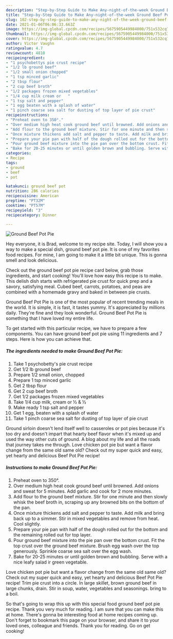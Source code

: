 ```yaml
---
description: "Step-by-Step Guide to Make Any-night-of-the-week Ground Beef Pot Pie"
title: "Step-by-Step Guide to Make Any-night-of-the-week Ground Beef Pot Pie"
slug: 102-step-by-step-guide-to-make-any-night-of-the-week-ground-beef-pot-pie
date: 2021-01-06T06:06:33.663Z
image: https://img-global.cpcdn.com/recipes/5675905449984000/751x532cq70/ground-beef-pot-pie-recipe-main-photo.jpg
thumbnail: https://img-global.cpcdn.com/recipes/5675905449984000/751x532cq70/ground-beef-pot-pie-recipe-main-photo.jpg
cover: https://img-global.cpcdn.com/recipes/5675905449984000/751x532cq70/ground-beef-pot-pie-recipe-main-photo.jpg
author: Victor Vaughn
ratingvalue: 4.7
reviewcount: 4810
recipeingredient:
- "1 psychobettys pie crust recipe"
- "1/2 lb ground beef"
- "1/2 small onion chopped"
- "1 tsp minced garlic"
- "2 tbsp flour"
- "2 cup beef broth"
- "1/2 packages frozen mixed vegetables"
- "1/4 cup milk cream or   "
- "1 tsp salt and pepper"
- "1 egg beaten with a splash of water"
- "1 pinch coarse sea salt for dusting of top layer of pie crust"
recipeinstructions:
- "Preheat oven to 350°."
- "Over medium high heat cook ground beef until browned. Add onions and sweat for 5 minutes. Add garlic and cook for 2 more minutes."
- "Add flour to the ground beef mixture. Stir for one minute and then slowly whisk the beef broth in, scraping up any browned bits on the bottom of the pan."
- "Once mixture thickens add salt and pepper to taste. Add milk and bring back up to a simmer. Stir in mixed vegetables and remove from heat. Cool slightly."
- "Prepare your pie pan with half of the dough rolled out for the bottom and the remaining rolled out for top layer."
- "Pour ground beef mixture into the pie pan over the bottom crust. Fit the top crust over the ground beef mixture. Brush egg wash over the top generously. Sprinkle coarse sea salt over the egg wash."
- "Bake for 20-25 minutes or until golden brown and bubbling. Serve with a nice leafy salad ir green vegetable."
categories:
- Recipe
tags:
- ground
- beef
- pot

katakunci: ground beef pot 
nutrition: 286 calories
recipecuisine: American
preptime: "PT32M"
cooktime: "PT57M"
recipeyield: "3"
recipecategory: Dinner

---
```



![Ground Beef Pot Pie](https://img-global.cpcdn.com/recipes/5675905449984000/751x532cq70/ground-beef-pot-pie-recipe-main-photo.jpg)

Hey everyone, it is Brad, welcome to my recipe site. Today, I will show you a way to make a special dish, ground beef pot pie. It is one of my favorites food recipes. For mine, I am going to make it a little bit unique. This is gonna smell and look delicious.

Check out the ground beef pot pie recipe card below, grab those ingredients, and start cooking! You&#39;ll love how easy this recipe is to make. This delish dish starts with refrigerated pie crust for quick prep and a savory, satisfying meal. Cubed beef, carrots, potatoes, and peas are combined with a homemade gravy and baked in between pie crusts.

Ground Beef Pot Pie is one of the most popular of recent trending meals in the world. It is simple, it is fast, it tastes yummy. It's appreciated by millions daily. They're fine and they look wonderful. Ground Beef Pot Pie is something that I have loved my entire life.


To get started with this particular recipe, we have to prepare a few components. You can have ground beef pot pie using 11 ingredients and 7 steps. Here is how you can achieve that.

<!--inarticleads1-->

##### The ingredients needed to make Ground Beef Pot Pie:

1. Take 1 psychobetty&#39;s pie crust recipe
1. Get 1/2 lb ground beef
1. Prepare 1/2 small onion, chopped
1. Prepare 1 tsp minced garlic
1. Get 2 tbsp flour
1. Get 2 cup beef broth
1. Get 1/2 packages frozen mixed vegetables
1. Take 1/4 cup milk, cream or ½ &amp; ½
1. Make ready 1 tsp salt and pepper
1. Get 1 egg, beaten with a splash of water
1. Take 1 pinch coarse sea salt for dusting of top layer of pie crust


Ground sirloin doesn&#39;t lend itself well to casseroles or pot pies because it&#39;s too dry and doesn&#39;t impart that hearty beef flavor when it&#39;s mixed up and used the way other cuts of ground. A blog about my life and all the roads that journey takes me through. Love chicken pot pie but want a flavor change from the same old same old? Check out my super quick and easy, yet hearty and delicious Beef Pot Pie recipe! 

<!--inarticleads2-->

##### Instructions to make Ground Beef Pot Pie:

1. Preheat oven to 350°.
1. Over medium high heat cook ground beef until browned. Add onions and sweat for 5 minutes. Add garlic and cook for 2 more minutes.
1. Add flour to the ground beef mixture. Stir for one minute and then slowly whisk the beef broth in, scraping up any browned bits on the bottom of the pan.
1. Once mixture thickens add salt and pepper to taste. Add milk and bring back up to a simmer. Stir in mixed vegetables and remove from heat. Cool slightly.
1. Prepare your pie pan with half of the dough rolled out for the bottom and the remaining rolled out for top layer.
1. Pour ground beef mixture into the pie pan over the bottom crust. Fit the top crust over the ground beef mixture. Brush egg wash over the top generously. Sprinkle coarse sea salt over the egg wash.
1. Bake for 20-25 minutes or until golden brown and bubbling. Serve with a nice leafy salad ir green vegetable.


Love chicken pot pie but want a flavor change from the same old same old? Check out my super quick and easy, yet hearty and delicious Beef Pot Pie recipe! Trim pie crust into a circle. In large skillet, brown ground beef in large chunks, drain. Stir in soup, water, vegetables and seasonings. bring to a boil. 

So that's going to wrap this up with this special food ground beef pot pie recipe. Thank you very much for reading. I am sure that you can make this at home. There's gonna be interesting food at home recipes coming up. Don't forget to bookmark this page on your browser, and share it to your loved ones, colleague and friends. Thank you for reading. Go on get cooking!
